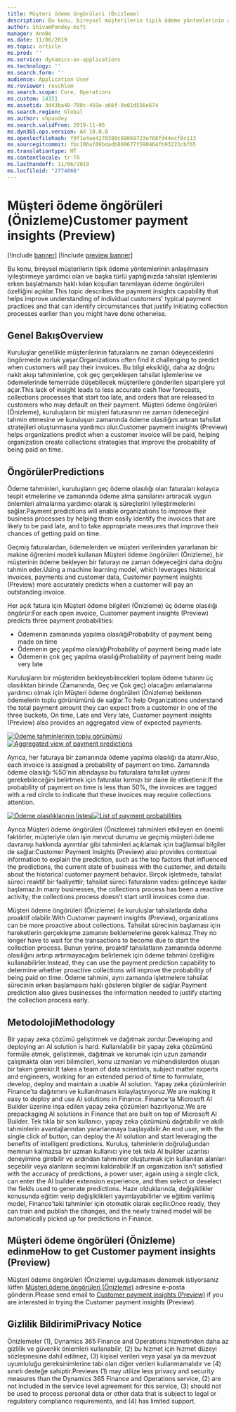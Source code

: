 ```yaml
---
title: Müşteri ödeme öngörüleri (Önizleme)
description: Bu konu, bireysel müşterilerin tipik ödeme yöntemlerinin anlaşılmasını iyileştirmeye yardımcı olan ve başka türlü yaptığınızda tahsilat işlemlerini erken başlatmayı haklı kılan koşulları tanımlayan ödeme öngörüleri özelliğini açıklar.
author: ShivamPandey-msft
manager: AnnBe
ms.date: 11/06/2019
ms.topic: article
ms.prod: ''
ms.service: dynamics-ax-applications
ms.technology: ''
ms.search.form: ''
audience: Application User
ms.reviewer: roschlom
ms.search.scope: Core, Operations
ms.custom: 14151
ms.assetid: 3d43ba40-780c-459a-a66f-9a01d556e674
ms.search.region: Global
ms.author: shpandey
ms.search.validFrom: 2019-11-06
ms.dyn365.ops.version: AX 10.0.8
ms.openlocfilehash: f9f1e4ae4270380c88069723e768fd44ecf8c113
ms.sourcegitcommit: fbc106af09bdadb860677f590464fb93223cbf65
ms.translationtype: HT
ms.contentlocale: tr-TR
ms.lasthandoff: 11/06/2019
ms.locfileid: "2774066"
---
```

# <a name="customer-payment-insights-preview"></a><span data-ttu-id="56123-103">Müşteri ödeme öngörüleri (Önizleme)</span><span class="sxs-lookup"><span data-stu-id="56123-103">Customer payment insights (Preview)</span></span>

[!include [banner](../includes/banner.md)]
[!include [preview banner](../includes/preview-banner.md)]

<span data-ttu-id="56123-104">Bu konu, bireysel müşterilerin tipik ödeme yöntemlerinin anlaşılmasını iyileştirmeye yardımcı olan ve başka türlü yaptığınızda tahsilat işlemlerini erken başlatmanızı haklı kılan koşulları tanımlayan ödeme öngörüleri özelliğini açıklar.</span><span class="sxs-lookup"><span data-stu-id="56123-104">This topic describes the payment insights capability that helps improve understanding of individual customers' typical payment practices and that can identify circumstances that justify initiating collection processes earlier than you might have done otherwise.</span></span> 

## <a name="overview"></a><span data-ttu-id="56123-105">Genel Bakış</span><span class="sxs-lookup"><span data-stu-id="56123-105">Overview</span></span>

<span data-ttu-id="56123-106">Kuruluşlar genellikle müşterilerinin faturalarını ne zaman ödeyeceklerini öngörmede zorluk yaşar.</span><span class="sxs-lookup"><span data-stu-id="56123-106">Organizations often find it challenging to predict when customers will pay their invoices.</span></span> <span data-ttu-id="56123-107">Bu bilgi eksikliği, daha az doğru nakit akışı tahminlerine, çok geç gerçekleşen tahsilat işlemlerine ve ödemelerinde temerrüde düşebilecek müşterilere gönderilen siparişlere yol açar.</span><span class="sxs-lookup"><span data-stu-id="56123-107">This lack of insight leads to less accurate cash flow forecasts, collections processes that start too late, and orders that are released to customers who may default on their payment.</span></span> <span data-ttu-id="56123-108">Müşteri ödeme öngörüleri (Önizleme), kuruluşların bir müşteri faturasının ne zaman ödeneceğini tahmin etmesine ve kuruluşun zamanında ödeme olasılığını artıran tahsilat stratejileri oluşturmasına yardımcı olur.</span><span class="sxs-lookup"><span data-stu-id="56123-108">Customer payment insights (Preview) helps organizations predict when a customer invoice will be paid, helping organization create collections strategies that improve the probability of being paid on time.</span></span> 

## <a name="predictions"></a><span data-ttu-id="56123-109">Öngörüler</span><span class="sxs-lookup"><span data-stu-id="56123-109">Predictions</span></span>

<span data-ttu-id="56123-110">Ödeme tahminleri, kuruluşların geç ödeme olasılığı olan faturaları kolayca tespit etmelerine ve zamanında ödeme alma şanslarını artıracak uygun önlemleri almalarına yardımcı olarak iş süreçlerini iyileştirmelerini sağlar.</span><span class="sxs-lookup"><span data-stu-id="56123-110">Payment predictions will enable organizations to improve their business processes by helping them easily identify the invoices that are likely to be paid late, and to take appropriate measures that improve their chances of getting paid on time.</span></span>

<span data-ttu-id="56123-111">Geçmiş faturalardan, ödemelerden ve müşteri verilerinden yararlanan bir makine öğrenimi modeli kullanan Müşteri ödeme öngörüleri (Önizleme), bir müşterinin ödeme bekleyen bir faturayı ne zaman ödeyeceğini daha doğru tahmin eder.</span><span class="sxs-lookup"><span data-stu-id="56123-111">Using a machine learning model, which leverages historical invoices, payments and customer data, Customer payment insights (Preview) more accurately predicts when a customer will pay an outstanding invoice.</span></span>

<span data-ttu-id="56123-112">Her açık fatura için Müşteri ödeme bilgileri (Önizleme) üç ödeme olasılığı öngörür:</span><span class="sxs-lookup"><span data-stu-id="56123-112">For each open invoice, Customer payment insights (Preview) predicts three payment probabilities:</span></span>

-   <span data-ttu-id="56123-113">Ödemenin zamanında yapılma olasılığı</span><span class="sxs-lookup"><span data-stu-id="56123-113">Probability of payment being made on time</span></span> 
-   <span data-ttu-id="56123-114">Ödemenin geç yapılma olasılığı</span><span class="sxs-lookup"><span data-stu-id="56123-114">Probability of payment being made late</span></span>
-   <span data-ttu-id="56123-115">Ödemenin çok geç yapılma olasılığı</span><span class="sxs-lookup"><span data-stu-id="56123-115">Probability of payment being made very late</span></span>

<span data-ttu-id="56123-116">Kuruluşların bir müşteriden bekleyebilecekleri toplam ödeme tutarını üç olasılıktan birinde (Zamanında, Geç ve Çok geç) olacağını anlamalarına yardımcı olmak için Müşteri ödeme öngörüleri (Önizleme) beklenen ödemelerin toplu görünümünü de sağlar.</span><span class="sxs-lookup"><span data-stu-id="56123-116">To help Organizations understand the total payment amount they can expect from a customer in one of the three buckets, On time, Late and Very late, Customer payment insights (Preview) also provides an aggregated view of expected payments.</span></span>

<span data-ttu-id="56123-117">[![Ödeme tahminlerinin toplu görünümü](./media/graphic-payment-reports.png)](./media/graphic-payment-reports.png)</span><span class="sxs-lookup"><span data-stu-id="56123-117">[![Aggregated view of payment predictions](./media/graphic-payment-reports.png)](./media/graphic-payment-reports.png)</span></span>

<span data-ttu-id="56123-118">Ayrıca, her faturaya bir zamanında ödeme yapılma olasılığı da atanır.</span><span class="sxs-lookup"><span data-stu-id="56123-118">Also, each invoice is assigned a probability of payment on time.</span></span> <span data-ttu-id="56123-119">Zamanında ödeme olasılığı %50'nin altındaysa bu faturalara tahsilat uyarısı gerekebileceğini belirtmek için faturalar kırmızı bir daire ile etiketlenir.</span><span class="sxs-lookup"><span data-stu-id="56123-119">If the probability of payment on time is less than 50%, the invoices are tagged with a red circle to  indicate that these invoices may require collections attention.</span></span> 

<span data-ttu-id="56123-120">[![Ödeme olasılıklarının listesi](./media/customer-pymnt-probability-list.png)](./media/customer-pymnt-probability-list.png)</span><span class="sxs-lookup"><span data-stu-id="56123-120">[![List of payment probabilities](./media/customer-pymnt-probability-list.png)](./media/customer-pymnt-probability-list.png)</span></span>

<span data-ttu-id="56123-121">Ayrıca Müşteri ödeme öngörüleri (Önizleme) tahminleri etkileyen en önemli faktörler, müşteriyle olan işin mevcut durumu ve geçmiş müşteri ödeme davranışı hakkında ayrıntılar gibi tahminleri açıklamak için bağlamsal bilgiler de sağlar.</span><span class="sxs-lookup"><span data-stu-id="56123-121">Customer Payment Insights (Preview) also provides contextual information to explain the prediction, such as the top factors that influenced the predictions, the current state of business with the customer, and details about the historical customer payment behavior.</span></span> <span data-ttu-id="56123-122">Birçok işletmede, tahsilat süreci reaktif bir faaliyettir; tahsilat süreci faturaların vadesi gelinceye kadar başlamaz.</span><span class="sxs-lookup"><span data-stu-id="56123-122">In many businesses, the collections process has been a reactive activity; the collections process doesn’t start until invoices come due.</span></span> 

<span data-ttu-id="56123-123">Müşteri ödeme öngörüleri (Önizleme) ile kuruluşlar tahsilatlarda daha proaktif olabilir.</span><span class="sxs-lookup"><span data-stu-id="56123-123">With Customer payment insights (Preview), organizations can be more proactive about collections.</span></span> <span data-ttu-id="56123-124">Tahsilat sürecinin başlaması için hareketlerin gerçekleşme zamanını beklemelerine gerek kalmaz.</span><span class="sxs-lookup"><span data-stu-id="56123-124">They no longer have to wait for the transactions to become due to start the collection process.</span></span> <span data-ttu-id="56123-125">Bunun yerine, proaktif tahsilatların zamanında ödenme olasılığını artırıp artırmayacağını belirlemek için ödeme tahmini özelliğini kullanabilirler.</span><span class="sxs-lookup"><span data-stu-id="56123-125">Instead, they can use the payment prediction capability to determine whether proactive collections will improve the probability of being paid on time.</span></span> <span data-ttu-id="56123-126">Ödeme tahmini, aynı zamanda işletmelere tahsilat sürecinin erken başlamasını haklı gösteren bilgiler de sağlar.</span><span class="sxs-lookup"><span data-stu-id="56123-126">Payment prediction also gives businesses the information needed to justify starting the collection process early.</span></span>

## <a name="methodology"></a><span data-ttu-id="56123-127">Metodoloji</span><span class="sxs-lookup"><span data-stu-id="56123-127">Methodology</span></span>

<span data-ttu-id="56123-128">Bir yapay zeka çözümü geliştirmek ve dağıtmak zordur.</span><span class="sxs-lookup"><span data-stu-id="56123-128">Developing and deploying an AI solution is hard.</span></span> <span data-ttu-id="56123-129">Kullanılabilir bir yapay zeka çözümünü formüle etmek, geliştirmek, dağıtmak ve korumak için uzun zamandır çalışmakta olan veri bilimcileri, konu uzmanları ve mühendislerden oluşan bir takım gerekir.</span><span class="sxs-lookup"><span data-stu-id="56123-129">It takes a team of data scientists, subject matter experts and engineers, working for an extended period of time to formulate, develop, deploy and maintain a usable AI solution.</span></span> <span data-ttu-id="56123-130">Yapay zeka çözümlerinin Finance'ta dağıtımını ve kullanılmasını kolaylaştırıyoruz.</span><span class="sxs-lookup"><span data-stu-id="56123-130">We are making it easy to deploy and use AI solutions in Finance.</span></span> <span data-ttu-id="56123-131">Finance'ta Microsoft AI Builder üzerine inşa edilen yapay zeka çözümleri hazırlıyoruz.</span><span class="sxs-lookup"><span data-stu-id="56123-131">We are prepackaging AI solutions in Finance that are built on top of Microsoft AI Builder.</span></span> <span data-ttu-id="56123-132">Tek tıkla bir son kullanıcı, yapay zeka çözümünü dağıtabilir ve akıllı tahminlerin avantajlarından yararlanmaya başlayabilir.</span><span class="sxs-lookup"><span data-stu-id="56123-132">An end user, with the single click of button, can deploy the AI solution and start leveraging the benefits of intelligent predictions.</span></span> <span data-ttu-id="56123-133">Kuruluş, tahminlerin doğruluğundan memnun kalmazsa bir uzman kullanıcı yine tek tıkla AI builder uzantısı deneyimine girebilir ve ardından tahminler oluşturmak için kullanılan alanları seçebilir veya alanların seçimini kaldırabilir.</span><span class="sxs-lookup"><span data-stu-id="56123-133">If an organization isn't satisfied with the accuracy of predictions, a power user, again using a single click, can enter the AI builder extension experience, and then select or deselect the fields used to generate predictions.</span></span> <span data-ttu-id="56123-134">Hazır olduklarında, değişiklikler konusunda eğitim verip değişiklikleri yayımlayabilirler ve eğitimi verilmiş model, Finance'taki tahminler için otomatik olarak seçilir.</span><span class="sxs-lookup"><span data-stu-id="56123-134">Once ready, they can train and publish the changes, and the newly trained model will be automatically picked up for predictions in Finance.</span></span>

## <a name="how-to-get-customer-payment-insights-preview"></a><span data-ttu-id="56123-135">Müşteri ödeme öngörüleri (Önizleme) edinme</span><span class="sxs-lookup"><span data-stu-id="56123-135">How to get Customer payment insights (Preview)</span></span>

<span data-ttu-id="56123-136">Müşteri ödeme öngörüleri (Önizleme) uygulamasını denemek istiyorsanız lütfen [Müşteri ödeme öngörüleri (Önizleme)](mailto:fiap@microsoft.com) adresine e-posta gönderin.</span><span class="sxs-lookup"><span data-stu-id="56123-136">Please send email to [Customer payment insights (Preview)](mailto:fiap@microsoft.com) if you are interested in trying the Customer payment insights (Preview).</span></span>

## <a name="privacy-notice"></a><span data-ttu-id="56123-137">Gizlilik Bildirimi</span><span class="sxs-lookup"><span data-stu-id="56123-137">Privacy Notice</span></span>

<span data-ttu-id="56123-138">Önizlemeler (1), Dynamics 365 Finance and Operations hizmetinden daha az gizlilik ve güvenlik önlemleri kullanabilir, (2) bu hizmet için hizmet düzeyi sözleşmesine dahil edilmez, (3) kişisel verileri veya yasal ya da mevzuat uyumluluğu gereksinimlerine tabi olan diğer verileri kullanmamalıdır ve (4) sınırlı desteğe sahiptir.</span><span class="sxs-lookup"><span data-stu-id="56123-138">Previews (1) may utilize less privacy and security measures than the Dynamics 365 Finance and Operations service, (2) are not included in the service level agreement for this service, (3) should not be used to process personal data or other data that is subject to legal or regulatory compliance requirements, and (4) has limited support.</span></span>


